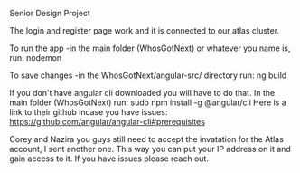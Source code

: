 Senior Design Project

The login and register page work and it is connected to our atlas cluster.

To run the app
-in the main folder (WhosGotNext) or whatever you name is, run: nodemon

To save changes
-in the WhosGotNext/angular-src/ directory run: ng build

If you don't have angular cli downloaded you will have to do that. 
In the main folder (WhosGotNext) run: sudo npm install -g @angular/cli
Here is a link to their github incase you have issues: https://github.com/angular/angular-cli#prerequisites

Corey and Nazira you guys still need to accept the invatation for the Atlas account, I sent another one. This way you can put your IP address on it and gain access to it. 
If you have issues please reach out. 
